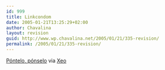 ```yaml
---
id: 999
title: Linkcondom
date: 2005-01-21T13:25:29+02:00
author: Chavalina
layout: revision
guid: http://www.wp.chavalina.net/2005/01/21/335-revision/
permalink: /2005/01/21/335-revision/
---
```

<a href="http://www.linkcondom.com/" target="_blank">P&oacute;ntelo, p&oacute;nselo</a> via <a href="http://xeoweb.bitacoras.com" target="_blank">Xeo</a>